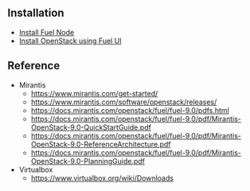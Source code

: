 
## Installation
- [Install Fuel Node](https://docs.mirantis.com/openstack/fuel/fuel-9.0/quickstart-guide.html#introduction)
- [Install OpenStack using Fuel UI](https://www.mirantis.com/blog/now-zero-openstack-hosted-website-4-easy-steps/)



## Reference
- Mirantis
  - https://www.mirantis.com/get-started/
  - https://www.mirantis.com/software/openstack/releases/
  - https://docs.mirantis.com/openstack/fuel/fuel-9.0/pdfs.html
  - https://docs.mirantis.com/openstack/fuel/fuel-9.0/pdf/Mirantis-OpenStack-9.0-QuickStartGuide.pdf
  - https://docs.mirantis.com/openstack/fuel/fuel-9.0/pdf/Mirantis-OpenStack-9.0-ReferenceArchitecture.pdf
  - https://docs.mirantis.com/openstack/fuel/fuel-9.0/pdf/Mirantis-OpenStack-9.0-PlanningGuide.pdf
- Virtualbox
  - https://www.virtualbox.org/wiki/Downloads
  
